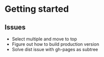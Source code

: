 # Getting started

## Issues

* Select multiple and move to top
* Figure out how to build production version
* Solve dist issue with gh-pages as subtree